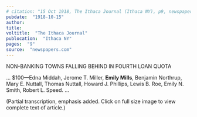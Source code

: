 ```yaml
---
# citation: "15 Oct 1918, The Ithaca Journal (Ithaca NY), p9, newspapers.com" 
pubdate:  "1918-10-15"
author: 
title: 
voltitle:  "The Ithaca Journal"
publocation:  "Ithaca NY"
pages:  "9"
source:  "newspapers.com"
---
```


NON-BANKING TOWNS FALLING BEHIND IN FOURTH LOAN QUOTA

...
$100—Edna Middah, Jerome T. Miller, **Emily Mills**, Benjamin Northrup, Mary E. Nuttall, Thomas Nuttall, Howard J. Phillips, Lewis B. Roe, Emily N. Smith, Robert L. Speed.
...

(Partial transcription, emphasis added. Click on full size image to view complete text of article.)
